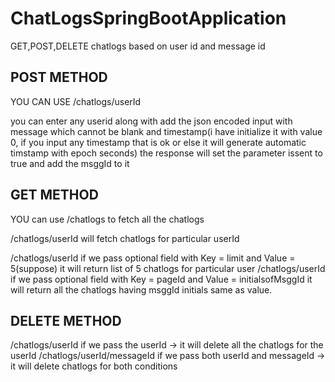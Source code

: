 # ChatLogsSpringBootApplication
GET,POST,DELETE chatlogs based on user id and message id

POST METHOD
------------

YOU CAN USE /chatlogs/userId

you can enter any userid along with add the json encoded input with message which cannot be blank and timestamp(i have initialize it with value 0, 
if you input any timestamp that is ok or else it will generate automatic timstamp with epoch seconds)
the response will set the parameter issent to true and add the msggId to it 

GET METHOD
-----------

YOU can use /chatlogs    to fetch all the chatlogs

/chatlogs/userId will fetch chatlogs for particular userId

/chatlogs/userId if we pass optional field with Key = limit and Value = 5(suppose) it will return list of 5 chatlogs for particular user
/chatlogs/userId if we pass optional field with Key = pageId and Value = initialsofMsggId it will return all the chatlogs having msggId initials same as value.

DELETE METHOD
-------------

/chatlogs/userId  if we pass the userId -> it will delete all the chatlogs for the userId
/chatlogs/userId/messageId if we pass both userId and messageId -> it will delete chatlogs for both conditions
